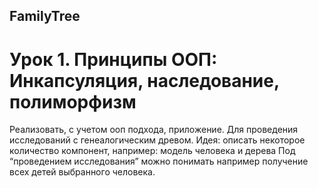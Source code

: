 ## FamilyTree ##

# Урок 1. Принципы ООП: Инкапсуляция, наследование, полиморфизм #


Реализовать, с учетом ооп подхода, приложение.
Для проведения исследований с генеалогическим древом.
Идея: описать некоторое количество компонент, например:
модель человека и дерева
Под “проведением исследования” можно понимать например получение всех детей выбранного человека.
